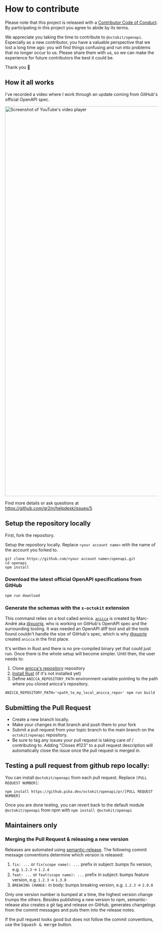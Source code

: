 # How to contribute

Please note that this project is released with a [Contributor Code of Conduct](CODE_OF_CONDUCT.md).
By participating in this project you agree to abide by its terms.

We appreciate you taking the time to contribute to `@octokit/openapi`. Especially as a new contributor, you have a valuable perspective that we lost a long time ago: you will find things confusing and run into problems that no longer occur to us. Please share them with us, so we can make the experience for future contributors the best it could be.

Thank you 💖

## How it all works

I've recorded a video where I work through an update coming from GitHub's official OpenAPI spec.

<a href="https://youtu.be/xDTHbL5qcvQ"><img width="1281" alt="Screenshot of YouTube's video player" src="https://user-images.githubusercontent.com/39992/116304358-567da400-a757-11eb-8f8e-3634e754f672.png"></a>

Find more details or ask questions at https://github.com/gr2m/helpdesk/issues/5

## Setup the repository locally

First, fork the repository.

Setup the repository locally. Replace `<your account name>` with the name of the account you forked to.

```shell
git clone https://github.com/<your account name>/openapi.git
cd openapi
npm install
```

### Download the latest official OpenAPI specifications from GitHub

```shell
npm run download
```

### Generate the schemas with the `x-octokit` extension

This command relies on a tool called annica. [`anicca`](https://github.com/xuorig/anicca) is created by Marc-André aka [@xuorig](https://github.com/xuorig), who is working on GitHub's OpenAPI spec and the surrounding tooling. It was needed an OpenAPI diff tool and all the tools found couldn't handle the size of GitHub's spec, which is why [@xuorig](https://github.com/xuorig) created `anicca` in the first place.

It's written in Rust and there is no pre-compiled binary yet that could just run. Once there is the whole setup will become simpler. Until then, the user needs to:

1. Clone [anicca's repository](https://github.com/xuorig/anicca) repository
2. [Install Rust](https://doc.rust-lang.org/cargo/getting-started/installation.html) (if it's not installed yet)
3. Define `ANICCA_REPOSITORY_PATH` environment variable pointing to the path where you cloned anicca's repository.

```shell
ANICCA_REPOSITORY_PATH='<path_to_my_local_anicca_repo>' npm run build
```

## Submitting the Pull Request

- Create a new branch locally.
- Make your changes in that branch and push them to your fork
- Submit a pull request from your topic branch to the main branch on the `octokit/openapi` repository.
- Be sure to tag any issues your pull request is taking care of / contributing to. Adding "Closes #123" to a pull request description will automatically close the issue once the pull request is merged in.

## Testing a pull request from github repo locally:

You can install `@octokit/openapi` from each pull request. Replace `[PULL REQUEST NUMBER]`:

```
npm install https://github.pika.dev/octokit/openapi/pr/[PULL REQUEST NUMBER]
```

Once you are done testing, you can revert back to the default module `@octokit/openapi` from npm with `npm install @octokit/openapi`

## Maintainers only

### Merging the Pull Request & releasing a new version

Releases are automated using [semantic-release](https://github.com/semantic-release/semantic-release).
The following commit message conventions determine which version is released:

1. `fix: ...` or `fix(scope name): ...` prefix in subject: bumps fix version, e.g. `1.2.3` → `1.2.4`
2. `feat: ...` or `feat(scope name): ...` prefix in subject: bumps feature version, e.g. `1.2.3` → `1.3.0`
3. `BREAKING CHANGE:` in body: bumps breaking version, e.g. `1.2.3` → `2.0.0`

Only one version number is bumped at a time, the highest version change trumps the others.
Besides publishing a new version to npm, semantic-release also creates a git tag and release
on GitHub, generates changelogs from the commit messages and puts them into the release notes.

If the pull request looks good but does not follow the commit conventions, use the <kbd>Squash & merge</kbd> button.
